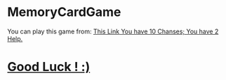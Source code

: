 # MemoryCardGame

You can play this game from: <span><a href="https://kananguluzade.github.io/MemoryCardGame/"> This Link</span>
  You have 10 Chanses;
  You have 2 Help.
  <h1> Good Luck ! :) </h1>
